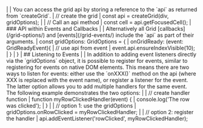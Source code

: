 <framework-specific-section frameworks="javascript">
|
| You can access the grid api by storing a reference to the `api` as returned from `createGrid`.
</framework-specific-section>

<framework-specific-section frameworks="javascript">
<snippet transform={false}>
| // create the grid
| const api = createGrid(div, gridOptions);
|
| // Call an api method
| const cell = api.getFocusedCell(); 
</snippet>
</framework-specific-section>

<framework-specific-section frameworks="javascript">
| ### API within Events and Callbacks
|
| Alternatively all Grid [callbacks](/grid-options/) and [events](/grid-events/) include the `api` as part of their arguments.
</framework-specific-section>

<framework-specific-section frameworks="javascript">
<snippet transform={false}>
| const gridOptions: GridOptions = {
|    onGridReady: (event: GridReadyEvent){
|       // use api from event
|       event.api.ensureIndexVisible(10);
|    }
| }
</snippet>
</framework-specific-section>

<framework-specific-section frameworks="javascript">
| ## Listening to Events
|
| In addition to adding event listeners directly via the `gridOptions` object, it is possible to register for events, similar to registering for events on native DOM elements. This means there are two ways to listen for events: either use the `onXXX()` method on the api (where XXX is replaced with the event name), or register a listener for the event. The latter option allows you to add multiple handlers for the same event. The following example demonstrates the two options:
|
</framework-specific-section>

<framework-specific-section frameworks="javascript">
<snippet transform={false}>
| // create handler function
| function myRowClickedHandler(event) {
|     console.log('The row was clicked');
| }
|
| // option 1: use the gridOptions
| gridOptions.onRowClicked = myRowClickedHandler;
|
| // option 2: register the handler
| api.addEventListener('rowClicked', myRowClickedHandler);
</snippet>
</framework-specific-section>